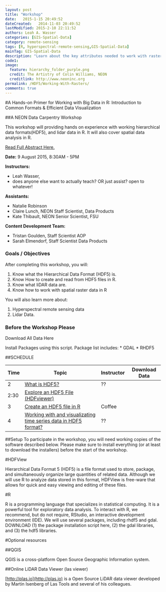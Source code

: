 ```yaml
---
layout: post
title: "Workshop"
date:   2015-1-15 20:49:52
dateCreated:   2014-11-03 20:49:52
lastModified: 2015-2-10 22:11:52
authors: Leah A. Wasser
categories: [GIS-Spatial-Data]
category: remote-sensing
tags: [R, hyperspectral-remote-sensing,GIS-Spatial-Data]
mainTag: GIS-Spatial-Data
description: "Learn about the key attributes needed to work with raster data in tools like R, Python and QGIS."
code1: 
image:
  feature: hierarchy_folder_purple.png
  credit: The Artistry of Colin Williams, NEON
  creditlink: http://www.neoninc.org
permalink: /HDF5/Working-With-Rasters/
comments: true
---
```


#A Hands-on Primer for Working with Big Data in R: Introduction to Common Formats & Efficient Data Visualization

##A NEON Data Carpentry Workshop


This workshop will providing hands on experience with working hierarchical data formats(HDF5), and lidar data in R. It will also cover spatial data analysis in R.

<a href="http://lwasser.github.io/08-09-2015_NEON_ESA2015/about/">Read Full Abstract Here.</a>

<div id="objectives">

<p><Strong>Date:</Strong> 9 August 2015, 8:30AM - 5PM </p>
<Strong>Instructors:</Strong> 
<ul>
<li>Leah Wasser,  </li>
<li>does anyone else want to actually teach? OR just assist? open to whatever! </li>
</ul>

<Strong>Assistants:</Strong> 
<ul>
<li>Natalie Robinson</li>
<li>Claire Lunch, NEON Staff Scientist, Data Products</li> 
<li>Kate Thibault, NEON Senior Scientist, FSU</li>
</ul>

<Strong>Content Development Team:</Strong> 
<ul>
<li>Tristan Goulden, Staff Scientist AOP</li>
<li>Sarah Elmendorf, Staff Scientist Data Products</li>
</ul>

<h3>Goals / Objectives</h3>
After completing this workshop, you will:
<ol>
<li>Know what the Hierarchical Data Format (HDF5) is.</li>
<li>Know How to create and read from HDF5 files in R.</li>
<li>Know what liDAR data are.</li>
<li>Know how to work with spatial raster data in R </li>
</ol>

You will also learn more about:
<ol>
<li>Hyperspectral remote sensing data</li>
<li>Lidar Data.</li>
</ol>

<h3>Before the Workshop Please</h3>
<p>Download All Data Here</p>
Install Packages using this script. Package list includes:
* GDAL
* RHDF5

</div>

##SCHEDULE


| Time        | Topic         | Instructor | Download Data |
|-------------|---------------|------------|---------------|
| 2     | [What is HDF5?](http://neondataskills.org/HDF5/About/ "What is HDF5") | ??         |               |
| 2:30     | [Explore an HDF5 File (HDFviewer)](http://neondataskills.org/HDF5/Exploring-Data-HDFView/ "What is HDF5")      |            |               |
| 3 | [Create an HDF5 file in R](http://neondataskills.org/HDF5/Create-HDF5-In-R/ "What is HDF5")          | Coffee     |               |
| 4 | [Working with and visualizating time series data in HDF5 format?](http://neondataskills.org/HDF5/Explore-HDF5-Using-R/ "What is HDF5")        | ??         |               |




##Setup
To participate in the workshop, you will need working copies of the software described below. Please make sure to install everything (or at least to download the installers) before the start of the workshop.

#HDFView

Hierarchical Data Format 5 (HDF5) is a file format used to store, package, and simultaneously organize large quantities of related data. Although we will use R to analyze data stored in this format, HDFView is free-ware that allows for quick and easy viewing and editing of these files.

#R

R is a programming language that specializes in statistical computing. It is a powerful tool for exploratory data analysis. To interact with R, we recommend, but do not require, RStudio, an interactive development environment (IDE). We will use several packages, including rhdf5 and gdal. DOWNLOAD (1) the package installation script here, (2) the gdal libraries, and (3) the hdf5 libraries.

#Optional resources

##QGIS

QGIS is a cross-platform Open Source Geographic Information system.

##Online LiDAR Data Viewer (las viewer)

[http://plas.io](http://plas.io) is a Open Source LiDAR data viewer developed by Martin Isenberg of Las Tools and several of his colleagues.